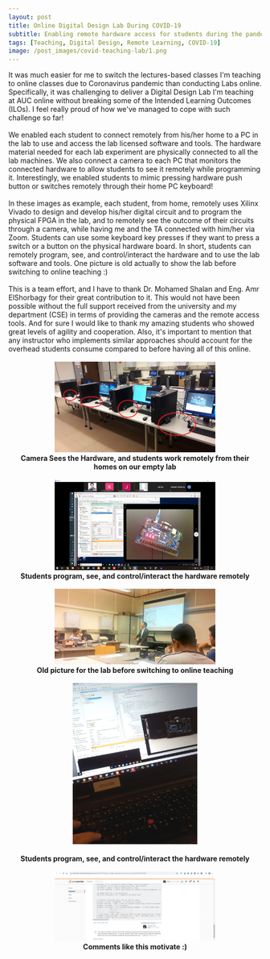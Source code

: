 ```yaml
---
layout: post
title: Online Digital Design Lab During COVID-19
subtitle: Enabling remote hardware access for students during the pandemic
tags: [Teaching, Digital Design, Remote Learning, COVID-19]
image: /post_images/covid-teaching-lab/1.png
---
```


<div dir="ltr" style="text-align: left;" trbidi="on">
It was much easier for me to switch the lectures-based classes I'm teaching to online classes due to Coronavirus pandemic than conducting Labs online. Specifically, it was challenging to deliver a Digital Design Lab I'm teaching at AUC online without breaking some of the Intended Learning Outcomes (ILOs). I feel really proud of how we've managed to cope with such challenge so far!<br />
<br />
We enabled each student to connect remotely from his/her home to a PC in the lab to use and access the lab licensed software and tools. The hardware material needed for each lab experiment are physically connected to all the lab machines. We also connect a camera to each PC that monitors the connected hardware to allow students to see it remotely while programming it. Interestingly, we enabled students to mimic pressing hardware push button or switches remotely through their home PC keyboard!<br />
<br />
In these images as example, each student, from home, remotely uses Xilinx Vivado to design and develop his/her digital circuit and to program the physical FPGA in the lab, and to remotely see the outcome of their circuits through a camera, while having me and the TA connected with him/her via Zoom. Students can use some keyboard key presses if they want to press a switch or a button on the physical hardware board. In short, students can remotely program, see, and control/interact the hardware and to use the lab software and tools. One picture is old actually to show the lab before switching to online teaching :)<br />
<br />
This is a team effort, and I have to thank Dr. Mohamed Shalan and Eng. Amr ElShorbagy for their great contribution to it. This would not have been possible without the full support received from the university and my department (CSE) in terms of providing the cameras and the remote access tools. And for sure I would like to thank my amazing students who showed great levels of agility and cooperation. Also, it's important to mention that any instructor who implements similar approaches should account for the overhead students consume compared to before having all of this online.<br />
<br />
<div class="separator" style="clear: both; text-align: center;">
<a href="/post_images/covid-teaching-lab/1.png" style="margin-left: 1em; margin-right: 1em;"><img border="0" height="180" src="/post_images/covid-teaching-lab/1.png" width="320" /></a></div>
<div class="separator" style="clear: both; text-align: center;">
<span style="font-weight: bold;">Camera Sees the Hardware, and students work remotely from their homes on our empty lab</span></div>
<br />
<div class="separator" style="clear: both; text-align: center;">
<a href="/post_images/covid-teaching-lab/2.png" style="margin-left: 1em; margin-right: 1em;"><img border="0" height="180" src="/post_images/covid-teaching-lab/2.png" width="320" /></a></div>
<div class="separator" style="clear: both; text-align: center;">
<span style="font-weight: bold;">Students program, see, and control/interact the hardware remotely</span></div>
<br />
<div class="separator" style="clear: both; text-align: center;">
<a href="/post_images/covid-teaching-lab/3.jpg" style="margin-left: 1em; margin-right: 1em;"><img border="0" height="150" src="/post_images/covid-teaching-lab/3.jpg" width="320" /></a></div>
<div style="text-align: center;">
<b>Old picture for the lab before switching to online teaching</b></div>
<div style="text-align: center;">
<br /></div>
<div class="separator" style="clear: both; text-align: center;">
<a href="/post_images/covid-teaching-lab/4.jpg" style="margin-left: 1em; margin-right: 1em;"><img border="0" height="320" src="/post_images/covid-teaching-lab/4.jpg" width="248" /></a></div>
<div class="separator" style="clear: both; text-align: center;">
<br /></div>
<div class="separator" style="clear: both; text-align: center;">
<span style="font-weight: bold;">Students program, see, and control/interact the hardware remotely</span></div>
<br />
<div class="separator" style="clear: both; text-align: center;">
<a href="/post_images/covid-teaching-lab/5.png" style="margin-left: 1em; margin-right: 1em;"><img border="0" height="138" src="/post_images/covid-teaching-lab/5.png" width="320" /></a></div>
<div class="separator" style="clear: both; text-align: center;">
<span style="font-weight: bold;">Comments like this motivate :)</span></div>
</div>